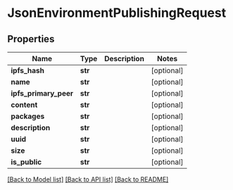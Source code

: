 # JsonEnvironmentPublishingRequest


## Properties
Name | Type | Description | Notes
------------ | ------------- | ------------- | -------------
**ipfs_hash** | **str** |  | [optional] 
**name** | **str** |  | [optional] 
**ipfs_primary_peer** | **str** |  | [optional] 
**content** | **str** |  | [optional] 
**packages** | **str** |  | [optional] 
**description** | **str** |  | [optional] 
**uuid** | **str** |  | [optional] 
**size** | **str** |  | [optional] 
**is_public** | **str** |  | [optional] 

[[Back to Model list]](../README.md#documentation-for-models) [[Back to API list]](../README.md#documentation-for-api-endpoints) [[Back to README]](../README.md)


